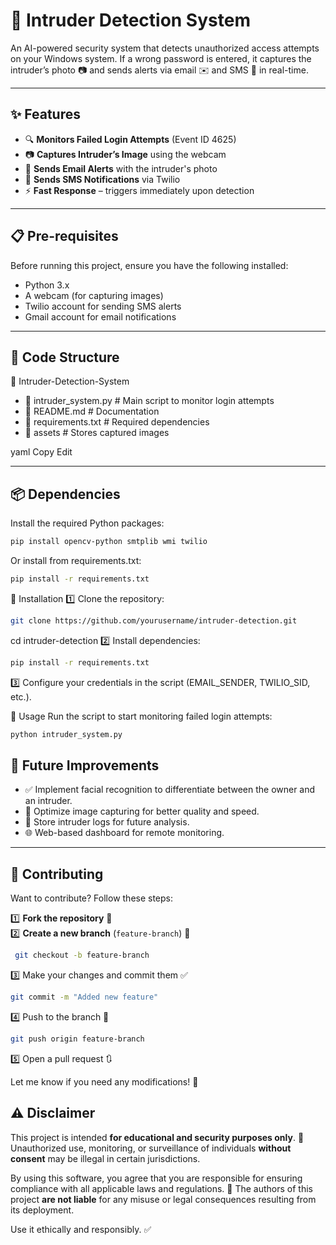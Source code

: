 # 🚨 Intruder Detection System  

An AI-powered security system that detects unauthorized access attempts on your Windows system. If a wrong password is entered, it captures the intruder’s photo 📷 and sends alerts via email ✉️ and SMS 📲 in real-time.  

---

## ✨ Features  
- 🔍 **Monitors Failed Login Attempts** (Event ID 4625)  
- 📷 **Captures Intruder’s Image** using the webcam  
- 📩 **Sends Email Alerts** with the intruder's photo  
- 📲 **Sends SMS Notifications** via Twilio  
- ⚡ **Fast Response** – triggers immediately upon detection  

---

## 📋 Pre-requisites  
Before running this project, ensure you have the following installed:  
- Python 3.x  
- A webcam (for capturing images)  
- Twilio account for sending SMS alerts  
- Gmail account for email notifications  

---

## 📂 Code Structure  

📂 Intruder-Detection-System 
- 📜 intruder_system.py # Main script to monitor login attempts 
- 📜 README.md # Documentation 
- 📜 requirements.txt # Required dependencies 
- 📂 assets # Stores captured images

yaml
Copy
Edit

---

## 📦 Dependencies  
Install the required Python packages:  
```bash
pip install opencv-python smtplib wmi twilio
```
Or install from requirements.txt:

```bash
pip install -r requirements.txt
```
🚀 Installation
1️⃣ Clone the repository:

```bash
git clone https://github.com/yourusername/intruder-detection.git
```
cd intruder-detection
2️⃣ Install dependencies:

```bash
pip install -r requirements.txt
```
3️⃣ Configure your credentials in the script (EMAIL_SENDER, TWILIO_SID, etc.).

🏃 Usage
Run the script to start monitoring failed login attempts:

```bash
python intruder_system.py
```
## 🔮 Future Improvements  
- ✅ Implement facial recognition to differentiate between the owner and an intruder.  
- 🚀 Optimize image capturing for better quality and speed.  
- 🔄 Store intruder logs for future analysis.  
- 🌐 Web-based dashboard for remote monitoring.  

---

## 🤝 Contributing  
Want to contribute? Follow these steps:  

1️⃣ **Fork the repository** 🍴  
2️⃣ **Create a new branch** (`feature-branch`) 🌿  
```bash
 git checkout -b feature-branch
```
3️⃣ Make your changes and commit them ✅

```bash
git commit -m "Added new feature"
```
4️⃣ Push to the branch 🚀

```bash
git push origin feature-branch
```
5️⃣ Open a pull request 🔃

Let me know if you need any modifications! 🚀

## ⚠️ Disclaimer  

This project is intended **for educational and security purposes only**. 🛑 Unauthorized use, monitoring, or surveillance of individuals **without consent** may be illegal in certain jurisdictions.  

By using this software, you agree that you are responsible for ensuring compliance with all applicable laws and regulations. 🚨 The authors of this project **are not liable** for any misuse or legal consequences resulting from its deployment.  

Use it ethically and responsibly. ✅  

